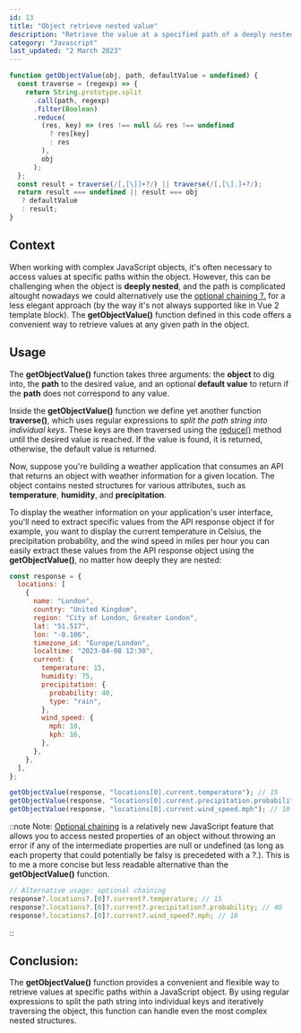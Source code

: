 ```yaml
---
id: 13
title: "Object retrieve nested value"
description: "Retrieve the value at a specified path of a deeply nested object by traversing the object until it reaches the desired value."
category: "Javascript"
last_updated: "2 March 2023"
---
```


```js
function getObjectValue(obj, path, defaultValue = undefined) {
  const traverse = (regexp) => {
    return String.prototype.split
      .call(path, regexp)
      .filter(Boolean)
      .reduce(
        (res, key) => (res !== null && res !== undefined 
          ? res[key] 
          : res
        ),
        obj
      );
  };
  const result = traverse(/[,[\]]+?/) || traverse(/[,[\].]+?/);
  return result === undefined || result === obj 
   ? defaultValue 
   : result;
}
```

## Context

When working with complex JavaScript objects, it's often necessary to access values at specific paths within the object. However, this can be challenging when the object is **deeply nested**, and the path is complicated altought nowadays we could alternatively use the [optional chaining ?.](https://developer.mozilla.org/en-US/docs/Web/JavaScript/Reference/Operators/Optional_chaining) for a less elegant approach (by the way it's not always supported like in Vue 2 template block). The **getObjectValue()** function defined in this code offers a convenient way to retrieve values at any given path in the object.

## Usage

The **getObjectValue()** function takes three arguments: the **object** to dig into, the **path** to the desired value, and an optional **default value** to return if the **path** does not correspond to any value.

Inside the **getObjectValue()** function we define yet another function **traverse()**, which uses regular expressions to *split the path string into individual keys*. These keys are then traversed using the [reduce()](https://developer.mozilla.org/en-US/docs/Web/JavaScript/Reference/Global_Objects/Array/Reduce) method until the desired value is reached. If the value is found, it is returned, otherwise, the default value is returned.

Now, suppose you're building a weather application that consumes an API that returns an object with weather information for a given location. The object contains nested structures for various attributes, such as **temperature**, **humidity**, and **precipitation**.

To display the weather information on your application's user interface, you'll need to extract specific values from the API response object if for example, you want to display the current temperature in Celsius, the precipitation probability, and the wind speed in miles per hour you can easily extract these values from the API response object using the **getObjectValue()**, no matter how deeply they are nested:

```js
const response = {
  locations: [
    {
      name: "London",
      country: "United Kingdom",
      region: "City of London, Greater London",
      lat: "51.517",
      lon: "-0.106",
      timezone_id: "Europe/London",
      localtime: "2023-04-08 12:30",
      current: {
        temperature: 15,
        humidity: 75,
        precipitation: {
          probability: 40,
          type: "rain",
        },
        wind_speed: {
          mph: 10,
          kph: 16,
        },
      },
    },
  ],
};

getObjectValue(response, "locations[0].current.temperature"); // 15
getObjectValue(response, "locations[0].current.precipitation.probability"); // 40
getObjectValue(response, "locations[0].current.wind_speed.mph"); // 10
```

::note
Note: [Optional chaining](https://developer.mozilla.org/en-US/docs/Web/JavaScript/Reference/Operators/Optional_chaining) is a relatively new JavaScript feature that allows you to access nested properties of an object without throwing an error if any of the intermediate properties are null or undefined (as long as each property that could potentially be falsy is precedeted with a ?.). This is to me a more concise but less readable alternative than the **getObjectValue()** function.

```js
// Alternative usage: optional chaining
response?.locations?.[0]?.current?.temperature; // 15
response?.locations?.[0]?.current?.precipitation?.probability; // 40
response?.locations?.[0]?.current?.wind_speed?.mph; // 10
```
::

## Conclusion:

The **getObjectValue()** function provides a convenient and flexible way to retrieve values at specific paths within a JavaScript object. By using regular expressions to split the path string into individual keys and iteratively traversing the object, this function can handle even the most complex nested structures.
